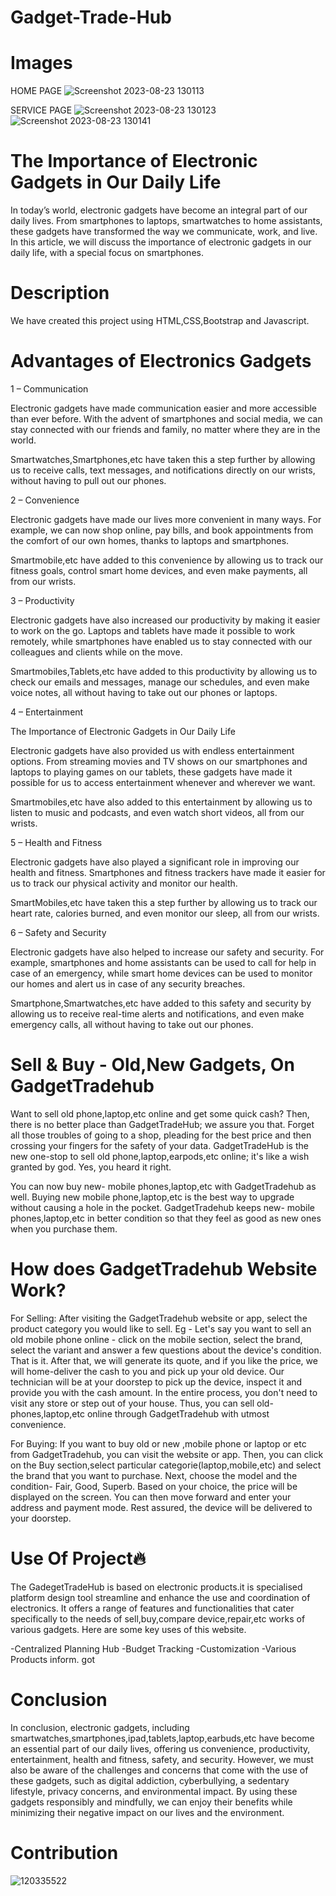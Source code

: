 
# Gadget-Trade-Hub

# Images 
HOME PAGE
![Screenshot 2023-08-23 130113](https://github.com/Shanzey22/Gadget-Trade-Hub/assets/120335522/57cdbc75-3a7c-4ff4-8174-5bf292d433b3)

SERVICE PAGE
![Screenshot 2023-08-23 130123](https://github.com/Shanzey22/Gadget-Trade-Hub/assets/120335522/d16cb2d3-66a6-48f9-a397-38eeb38aa9dd)
![Screenshot 2023-08-23 130141](https://github.com/Shanzey22/Gadget-Trade-Hub/assets/120335522/de332feb-57a3-4a21-a4d6-fcdcd3c6702a)

# The Importance of Electronic Gadgets in Our Daily Life

In today’s world, electronic gadgets have become an integral part of our daily lives. From smartphones to laptops, smartwatches to home assistants, these gadgets have transformed the way we communicate, work, and live. In this article, we will discuss the importance of electronic gadgets in our daily life, with a special focus on smartphones.

# Description 

We have created this project using HTML,CSS,Bootstrap and Javascript.

# Advantages of Electronics Gadgets

1 – Communication

Electronic gadgets have made communication easier and more accessible than ever before. With the advent of smartphones and social media, we can stay connected with our friends and family, no matter where they are in the world.

Smartwatches,Smartphones,etc have taken this a step further by allowing us to receive calls, text messages, and notifications directly on our wrists, without having to pull out our phones.


2 – Convenience

Electronic gadgets have made our lives more convenient in many ways. For example, we can now shop online, pay bills, and book appointments from the comfort of our own homes, thanks to laptops and smartphones.

Smartmobile,etc have added to this convenience by allowing us to track our fitness goals, control smart home devices, and even make payments, all from our wrists.

3 – Productivity

Electronic gadgets have also increased our productivity by making it easier to work on the go. Laptops and tablets have made it possible to work remotely, while smartphones have enabled us to stay connected with our colleagues and clients while on the move.

Smartmobiles,Tablets,etc have added to this productivity by allowing us to check our emails and messages, manage our schedules, and even make voice notes, all without having to take out our phones or laptops.

4 – Entertainment

The Importance of Electronic Gadgets in Our Daily Life

Electronic gadgets have also provided us with endless entertainment options. From streaming movies and TV shows on our smartphones and laptops to playing games on our tablets, these gadgets have made it possible for us to access entertainment whenever and wherever we want.

Smartmobiles,etc have also added to this entertainment by allowing us to listen to music and podcasts, and even watch short videos, all from our wrists.

5 – Health and Fitness

Electronic gadgets have also played a significant role in improving our health and fitness. Smartphones and fitness trackers have made it easier for us to track our physical activity and monitor our health.

SmartMobiles,etc have taken this a step further by allowing us to track our heart rate, calories burned, and even monitor our sleep, all from our wrists.

6 – Safety and Security

Electronic gadgets have also helped to increase our safety and security. For example, smartphones and home assistants can be used to call for help in case of an emergency, while smart home devices can be used to monitor our homes and alert us in case of any security breaches.

Smartphone,Smartwatches,etc have added to this safety and security by allowing us to receive real-time alerts and notifications, and even make emergency calls, all without having to take out our phones.

#  Sell & Buy - Old,New Gadgets, On GadgetTradehub

Want to sell old phone,laptop,etc online and get some quick cash?
   Then, there is no better place than GadgetTradeHub; we assure you that.
    Forget all those troubles of going to a shop, pleading for the best price and then crossing your fingers for the safety of your data. 
    GadgetTradeHub is the new one-stop to sell old phone,laptop,earpods,etc online; it's like a wish granted by god. 
  Yes, you heard it right.

  You can now buy new- mobile phones,laptop,etc with GadgetTradehub as well.
  Buying new mobile phone,laptop,etc is the best way to upgrade without causing a hole in the pocket. 
  GadgetTradehub keeps new- mobile phones,laptop,etc in better condition so that they feel as good as new ones when you purchase them.

  # How does GadgetTradehub  Website Work?

  For Selling:
  After visiting the GadgetTradehub website or app, select the product category you would like to sell.
  Eg - Let's say you want to sell an old mobile phone online - click on the mobile section, select the brand, 
  select the variant and answer a few questions about the device's condition. 
  That is it. After that, we will generate its quote, and if you like the price, we will home-deliver the cash to you and pick up your old device.
Our technician will be at your doorstep to pick up the device, inspect it and provide you with the cash amount.
 In the entire process, you don't need to visit any store or step out of your house.
  Thus, you can sell old- phones,laptop,etc online through GadgetTradehub with utmost convenience.

  For Buying:
  If you want to buy old or new ,mobile phone or laptop or etc from GadgetTradehub, you can visit the website or app. 
  Then, you can click on the Buy section,select particular categorie(laptop,mobile,etc) and select the brand that you want to purchase.
   Next, choose the model and the condition- Fair, Good, Superb. 
  Based on your choice, the price will be displayed on the screen. 
  You can then move forward and enter your address and payment mode.
   Rest assured, the device will be delivered to your doorstep.

# Use Of Project🔥

The GadegetTradeHub is based on electronic products.it is specialised platform design tool streamline and enhance the use and coordination of electronics. It offers a range of features and functionalities that cater specifically to the needs of sell,buy,compare device,repair,etc works of various gadgets. Here are some key uses of this website.
 
-Centralized Planning Hub
-Budget Tracking
-Customization
-Various Products inform. got

# Conclusion

In conclusion, electronic gadgets, including smartwatches,smartphones,ipad,tablets,laptop,earbuds,etc have become an essential part of our daily lives, offering us convenience, productivity, entertainment, health and fitness, safety, and security. However, we must also be aware of the challenges and concerns that come with the use of these gadgets, such as digital addiction, cyberbullying, a sedentary lifestyle, privacy concerns, and environmental impact. By using these gadgets responsibly and mindfully, we can enjoy their benefits while minimizing their negative impact on our lives and the environment.

# Contribution
![120335522](https://github.com/Shanzey22/Gadget-Trade-Hub/assets/120335522/71048878-4d40-4004-859f-d2be1cfca9ab)




